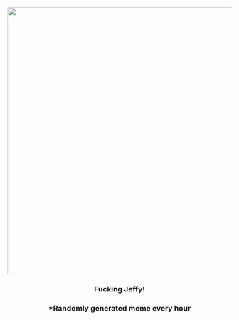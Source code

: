 <p align="center">
        <img src="https://i.redd.it/v4ruyl0igg091.jpg" width="600" height="600">
        </p>
        <h3 align="center">Fucking Jeffy!</h3>
        <h3 align="center">*Randomly generated meme every hour</h3>
    